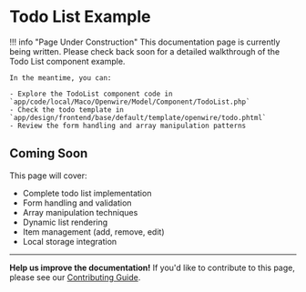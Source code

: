 # Todo List Example

!!! info "Page Under Construction"
    This documentation page is currently being written. Please check back soon for a detailed walkthrough of the Todo List component example.

    In the meantime, you can:
    
    - Explore the TodoList component code in `app/code/local/Maco/Openwire/Model/Component/TodoList.php`
    - Check the todo template in `app/design/frontend/base/default/template/openwire/todo.phtml`
    - Review the form handling and array manipulation patterns

## Coming Soon

This page will cover:

- Complete todo list implementation
- Form handling and validation
- Array manipulation techniques
- Dynamic list rendering
- Item management (add, remove, edit)
- Local storage integration

---

**Help us improve the documentation!** If you'd like to contribute to this page, please see our [Contributing Guide](../contributing.md).